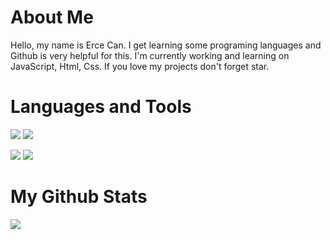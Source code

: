 
# About Me

Hello, my name is Erce Can. I get learning some programing languages and Github is very helpful for this. I'm currently working and learning on JavaScript, Html, Css.
If you love my projects don't forget star.


# Languages and Tools

<link href="https://www.pngegg.com/tr/png-pdqgw"> <img src="https://www.pngegg.com/tr/png-hjxmr"> <img src="https://www.pngegg.com/tr/png-wgymv">

<img src="https://www.pngegg.com/tr/png-hdnfq"> <img src="https://www.pngegg.com/tr/png-zadwo">


# My Github Stats

<img src="https://github-readme-stats.vercel.app/api?username=Patavatsiz&&show_icons=true&title_color=ffffff&icon_color=bb2acf&text_color=daf7dc&bg_color=151515">


